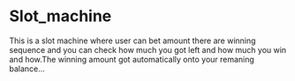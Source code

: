# Slot_machine

This is a slot machine where user can bet amount there are  winning sequence and you can check how much you got left and how much you win and how.The winning amount got  automatically onto your remaning balance...
